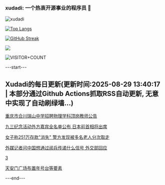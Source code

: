 ### xudadi: 一个热衷开源事业的程序员 👋

![xudadi](https://github-readme-stats-git-masterorgs-github-readme-stats-team.vercel.app/api?username=xudadi)

[![Top Langs](https://github-readme-stats.vercel.app/api/top-langs/?username=xudadi)](https://github.com/anuraghazra/github-readme-stats)

[![GitHub Streak](https://streak-stats.demolab.com?user=xudadi&locale=zh_Hans)](https://git.io/streak-stats)

![](https://raw.githubusercontent.com/xudadi/xudadi/main/assets/github-contribution-grid-snake.svg)

![VISITOR+COUNT](https://komarev.com/ghpvc/?username=xudadi&label=VISITOR+COUNT)


---start---

## Xudadi的每日更新(更新时间:2025-08-29 13:40:17 | 本部分通过Github Actions抓取RSS自动更新, 无意中实现了自动刷绿墙...)

[重庆市合川瑞山中学招聘物理学科顶岗教师公告](https://www.gongkaoleida.com/article/2593228)

[九三纪念活动外方嘉宾全名单公布 日本前首相将出席](https://m.163.com/news/article/K8238073051482MP.html)

[女子称251万存款"消失" 警方发现被多名老人分次取走](https://m.163.com/news/article/K8050AGO0514R9OJ.html)

[外媒记者问中国想通过阅兵传递什么信号 外交部回应](https://m.163.com/news/article/K81V7SA70001899O.html)

[3](https://m.163.com/touch/news/sub/domestic)

[天安门广场布置年号台等要素](https://m.163.com/news/article/K81S37QR0001899O.html)

---end---
